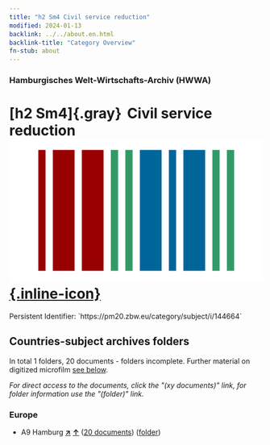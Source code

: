 ```yaml
---
title: "h2 Sm4 Civil service reduction"
modified: 2024-01-13
backlink: ../../about.en.html
backlink-title: "Category Overview"
fn-stub: about
---
```


### Hamburgisches Welt-Wirtschafts-Archiv (HWWA)

# [h2 Sm4]{.gray}&#8201; Civil service reduction &#160; [![Wikidata](/images/Wikidata-logo.svg "Wikidata"){.inline-icon}](http://www.wikidata.org/entity/Q104700078)

<div class="hint">Persistent Identifier: `https://pm20.zbw.eu/category/subject/i/144664`</div>







## Countries-subject archives folders







In total 1 folders, 20 documents - folders incomplete. Further material on digitized microfilm [see below](#filmsections).

_For direct access to the documents, click the "(xy documents)" link, for folder information use the "(folder)" link._



### Europe

- A9 Hamburg [**&nearr;**](../../../geo/i/140905/about.en.html "Hamburg (all folders)") [**&uarr;**](../../../geo/about.en.html#A9 "Country category system") (<a href="https://pm20.zbw.eu/iiifview/folder/sh/140905,144664" title="about: Hamburg : Civil service reduction" target="_blank">20 documents</a>) ([folder](../../../../folder/sh/1409xx/140905/1446xx/144664/about.en.html))



<a id="filmsections" />













